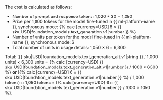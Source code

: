 The cost is calculated as follows:

* Number of prompt and response tokens: 1,020 + 30 = 1,050
* Price per 1,000 tokens for the model fine-tuned in {{ ml-platform-name }}, synchronous mode: {% calc [currency=USD] 6 × {{ sku|USD|foundation_models.text_generation.v1|number }} %}
* Number of units per token for the model fine-tuned in {{ ml-platform-name }}, synchronous mode: 6
* Total number of units in usage details: 1,050 × 6 = 6,300

Total: ({{ sku|USD|foundation_models.text_generation_alt.v1|string }} / 1,000 units) × 6,300 units = {% calc [currency=USD] {{ sku|USD|foundation_models.text_generation_alt.v1|number }} / 1000 × 6300 %} **or** ({% calc [currency=USD] 6 × {{ sku|USD|foundation_models.text_generation.v1|number }} %} / 1,000 tokens) × 1,050 tokens = {% calc [currency=USD] 6 × {{ sku|USD|foundation_models.text_generation.v1|number }} / 1000 × 1050 %}.
